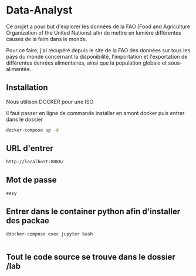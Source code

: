 # Data-Analyst


Ce projet a pour but d'explorer les données de la FAO (Food and Agriculture Organization of the United Nations) afin de mettre en lumière différentes causes de la faim dans le monde.

Pour ce faire, j'ai récupéré depuis le site de la FAO des données sur tous les pays du monde concernant la disponibilité, l'importation et l'exportation de différentes denrées alimentaires, ainsi que la population globale et sous-alimentée.

## Installation

Nous utilison DOCKER pour une ISO

Il faut passer en ligne de commande installer en amont docker puis entrer dans le dossier 

```bash
docker-compose up -d 
```

## URL d'entrer 

```url
http://localhost:8888/
```


## Mot de passe

``` pwd
easy
```


## Entrer dans le container python afin d'installer des packae

``` 
ddocker-compose exec jupyter bash


``` 

## Tout le code source se trouve dans le dossier /lab